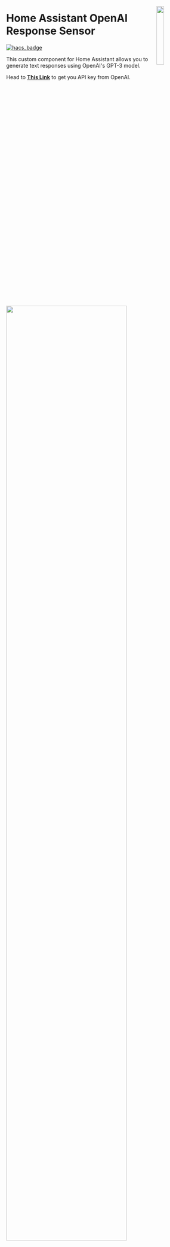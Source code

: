 <img src="https://github.com/Hassassistant/openai_response/blob/main/misc/ChatGPT_image.PNG?raw=true"
     width="20%"
     align="right"
     style="float: right; margin: 10px 0px 20px 20px;" />

# Home Assistant OpenAI Response Sensor

[![hacs_badge](https://img.shields.io/badge/HACS-Default-orange.svg)](https://github.com/custom-components/hacs)

This custom component for Home Assistant allows you to generate text responses using OpenAI's GPT-3 model.

Head to **[This Link](https://platform.openai.com/account/api-keys)** to get you API key from OpenAI. 

<img src="https://raw.githubusercontent.com/Hassassistant/openai_response/main/misc/Capture1.jpg"
     width="80%" />



## Installation
**1.** Copy the **openai_response** folder to your Home Assistant's custom_components directory. If you don't have a **custom_components** directory, create one in the same directory as your **configuration.yaml** file.

**2.** Add the following lines to your Home Assistant **configuration.yaml** file:

```yaml
sensor:
  - platform: openai_response
    api_key: YOUR_OPENAI_API_KEY
    model: "text-davinci-003" # Optional, defaults to "text-davinci-003"
    name: "hassio_openai_response" # Optional, defaults to "hassio_openai_response"
```
Replace **YOUR_OPENAI_API_KEY** with your actual OpenAI API key.

**3.** Restart Home Assistant.

## Usage
Create an **input_text.gpt_input** entity in Home Assistant to serve as the input for the GPT-3 model. Add the following lines to your configuration.yaml file:

```yaml
input_text:
  gpt_input:
    name: GPT-3 Input
```
Note you can also create this input_text via the device helpers page!

If you are creating via YAML, you will need to restart again to activate the new entity,

To generate a response from GPT-3, update the **input_text.gpt_input** entity with the text you want to send to the model. The generated response will be available as an attribute of the **sensor.hassio_openai_response** entity.

## Example
To display the GPT-3 input and response in your Home Assistant frontend, add the following to your **ui-lovelace.yaml** file or create a card in the Lovelace UI:

```yaml
type: grid
square: false
columns: 1
cards:
  - type: entities
    entities:
      - entity: input_text.gpt_input
  - type: markdown
    content: '{{ state_attr(''sensor.hassio_openai_response'', ''response_text'') }}'
    title: ChatGPT Response
```
Now you can type your text in the GPT-3 Input field, and the generated response will be displayed in the response card.

<img src="https://github.com/Hassassistant/openai_response/blob/main/misc/Card.PNG"
     width="50%" />

## License
This project is licensed under the MIT License - see the **[LICENSE](https://chat.openai.com/LICENSE)** file for details.

**Disclaimer:** This project is not affiliated with or endorsed by OpenAI. Use the GPT-3 API at your own risk, and be aware of the API usage costs associated with the OpenAI API.
